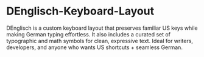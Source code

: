 # DEnglisch-Keyboard-Layout
DEnglisch is a custom keyboard layout that preserves familiar US keys while making German typing effortless. It also includes a curated set of typographic and math symbols for clean, expressive text. Ideal for writers, developers, and anyone who wants US shortcuts + seamless German.
